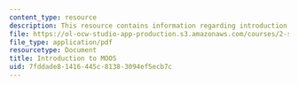 ```yaml
---
content_type: resource
description: This resource contains information regarding introduction to MOOS.
file: https://ol-ocw-studio-app-production.s3.amazonaws.com/courses/2-s998-marine-autonomy-sensing-and-communications-spring-2012/7fddade81416445c81383094ef5ecb7c_MIT2_S998S12_Lab03.pdf
file_type: application/pdf
resourcetype: Document
title: Introduction to MOOS
uid: 7fddade8-1416-445c-8138-3094ef5ecb7c
---
```

